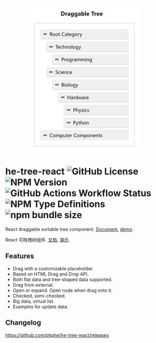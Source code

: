 <p align="center"><img src="https://github.com/phphe/he-tree-react/blob/static/cover.jpg?raw=true" width="350" alt="react draggable tree, he-tree-react" /></p>

# he-tree-react ![GitHub License](https://img.shields.io/github/license/phphe/he-tree-react) ![NPM Version](https://img.shields.io/npm/v/he-tree-react) ![GitHub Actions Workflow Status](https://img.shields.io/github/actions/workflow/status/phphe/he-tree-react/build.yml) ![NPM Type Definitions](https://img.shields.io/npm/types/he-tree-react) ![npm bundle size](https://img.shields.io/bundlephobia/minzip/he-tree-react)

React draggable sortable tree component. [Document](https://he-tree-react.phphe.com), [demo](https://he-tree-react.phphe.com/v1/examples).

React 可拖拽树组件. [文档](https://he-tree-react.phphe.com/zh), [演示](https://he-tree-react.phphe.com/zh/v1/examples).

## Features

- Drag with a customizable placeholder.
- Based on HTML Drag and Drop API.
- Both flat data and tree-shaped data supported.
- Drag from external.
- Open or expand. Open node when drag onto it.
- Checked, semi-checked.
- Big data, virtual list.
- Examples for update data.

## Changelog

https://github.com/phphe/he-tree-react/releases
